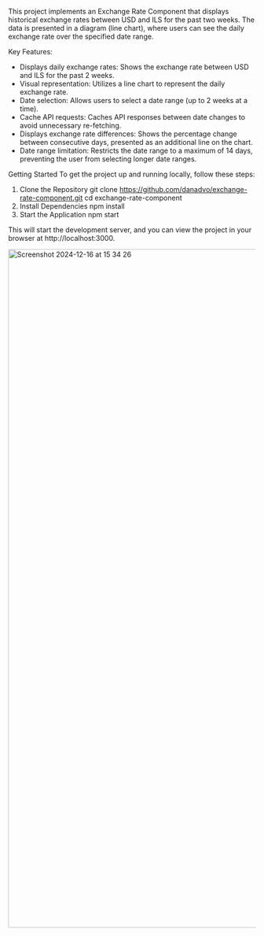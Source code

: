 This project implements an Exchange Rate Component that displays historical exchange rates between USD and ILS for the past two weeks. 
The data is presented in a diagram (line chart), where users can see the daily exchange rate over the specified date range.

Key Features:
- Displays daily exchange rates: Shows the exchange rate between USD and ILS for the past 2 weeks.
- Visual representation: Utilizes a line chart to represent the daily exchange rate.
- Date selection: Allows users to select a date range (up to 2 weeks at a time).
- Cache API requests: Caches API responses between date changes to avoid unnecessary re-fetching.
- Displays exchange rate differences: Shows the percentage change between consecutive days, presented as an additional line on the chart.
- Date range limitation: Restricts the date range to a maximum of 14 days, preventing the user from selecting longer date ranges.

Getting Started
To get the project up and running locally, follow these steps:

1. Clone the Repository
    git clone https://github.com/danadvo/exchange-rate-component.git
    cd exchange-rate-component
2. Install Dependencies
    npm install
3. Start the Application
    npm start

This will start the development server, and you can view the project in your browser at http://localhost:3000.

<img width="1379" alt="Screenshot 2024-12-16 at 15 34 26" src="https://github.com/user-attachments/assets/1a4add03-87a8-4b06-802f-53e1e34c1d32" />
